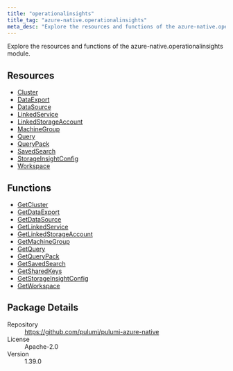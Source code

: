 ```yaml
---
title: "operationalinsights"
title_tag: "azure-native.operationalinsights"
meta_desc: "Explore the resources and functions of the azure-native.operationalinsights module."
---
```


<!-- WARNING: this file was generated by Pulumi Docs Generator. -->
<!-- Do not edit by hand unless you're certain you know what you are doing! -->

Explore the resources and functions of the azure-native.operationalinsights module.

<h2 id="resources">Resources</h2>
<ul class="api">
    <li><a href="cluster" title="Cluster"><span class="symbol resource"></span>Cluster</a></li>
    <li><a href="dataexport" title="DataExport"><span class="symbol resource"></span>DataExport</a></li>
    <li><a href="datasource" title="DataSource"><span class="symbol resource"></span>DataSource</a></li>
    <li><a href="linkedservice" title="LinkedService"><span class="symbol resource"></span>LinkedService</a></li>
    <li><a href="linkedstorageaccount" title="LinkedStorageAccount"><span class="symbol resource"></span>LinkedStorageAccount</a></li>
    <li><a href="machinegroup" title="MachineGroup"><span class="symbol resource"></span>MachineGroup</a></li>
    <li><a href="query" title="Query"><span class="symbol resource"></span>Query</a></li>
    <li><a href="querypack" title="QueryPack"><span class="symbol resource"></span>QueryPack</a></li>
    <li><a href="savedsearch" title="SavedSearch"><span class="symbol resource"></span>SavedSearch</a></li>
    <li><a href="storageinsightconfig" title="StorageInsightConfig"><span class="symbol resource"></span>StorageInsightConfig</a></li>
    <li><a href="workspace" title="Workspace"><span class="symbol resource"></span>Workspace</a></li>
</ul>

<h2 id="functions">Functions</h2>
<ul class="api">
    <li><a href="getcluster" title="GetCluster"><span class="symbol function"></span>GetCluster</a></li>
    <li><a href="getdataexport" title="GetDataExport"><span class="symbol function"></span>GetDataExport</a></li>
    <li><a href="getdatasource" title="GetDataSource"><span class="symbol function"></span>GetDataSource</a></li>
    <li><a href="getlinkedservice" title="GetLinkedService"><span class="symbol function"></span>GetLinkedService</a></li>
    <li><a href="getlinkedstorageaccount" title="GetLinkedStorageAccount"><span class="symbol function"></span>GetLinkedStorageAccount</a></li>
    <li><a href="getmachinegroup" title="GetMachineGroup"><span class="symbol function"></span>GetMachineGroup</a></li>
    <li><a href="getquery" title="GetQuery"><span class="symbol function"></span>GetQuery</a></li>
    <li><a href="getquerypack" title="GetQueryPack"><span class="symbol function"></span>GetQueryPack</a></li>
    <li><a href="getsavedsearch" title="GetSavedSearch"><span class="symbol function"></span>GetSavedSearch</a></li>
    <li><a href="getsharedkeys" title="GetSharedKeys"><span class="symbol function"></span>GetSharedKeys</a></li>
    <li><a href="getstorageinsightconfig" title="GetStorageInsightConfig"><span class="symbol function"></span>GetStorageInsightConfig</a></li>
    <li><a href="getworkspace" title="GetWorkspace"><span class="symbol function"></span>GetWorkspace</a></li>
</ul>

<h2 id="package-details">Package Details</h2>
<dl class="package-details">
	<dt>Repository</dt>
	<dd><a href="https://github.com/pulumi/pulumi-azure-native">https://github.com/pulumi/pulumi-azure-native</a></dd>
	<dt>License</dt>
	<dd>Apache-2.0</dd>
	<dt>Version</dt>
	<dd>1.39.0</dd>
</dl>

